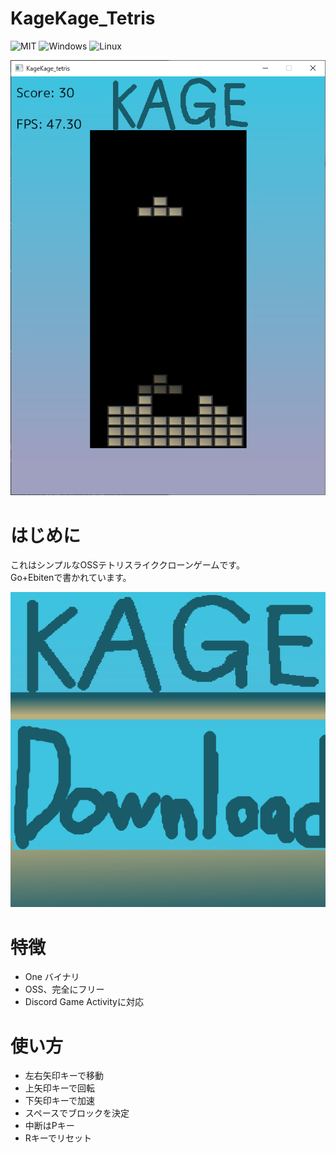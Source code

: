 # KageKage_Tetris
![MIT](https://img.shields.io/badge/license-MIT-green.svg)
![Windows](https://img.shields.io/badge/Windows--blue.svg)
![Linux](https://img.shields.io/badge/Linux--black.svg)

![explain](./explain/explain1.PNG)

# はじめに
これはシンプルなOSSテトリスライククローンゲームです。\
Go+Ebitenで書かれています。

<a><img src="./explain/download.png" alt="Download"></a>
# 特徴
* One バイナリ
* OSS、完全にフリー
* Discord Game Activityに対応

# 使い方
* 左右矢印キーで移動
* 上矢印キーで回転
* 下矢印キーで加速
* スペースでブロックを決定
* 中断はPキー
* Rキーでリセット
